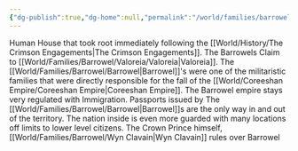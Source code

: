 ```yaml
---
{"dg-publish":true,"dg-home":null,"permalink":"/world/families/barrowel/barrowel/","dgPassFrontmatter":true,"created":"2025-03-10T20:03:25.163-04:00","updated":"2025-03-16T19:17:30.454-04:00"}
---
```



Human House that took root immediately following the [[World/History/The Crimson Engagements\|The Crimson Engagements]]. 
The Barrowels Claim to [[World/Families/Barrowel/Valoreia/Valoreia\|Valoreia]]. 
The [[World/Families/Barrowel/Barrowel\|Barrowel]]'s were one of the militaristic families that were directly responsible for the fall of the [[World/Coreeshan Empire/Coreeshan Empire\|Coreeshan Empire]]. 
The Barrowel empire stays very regulated with Immigration. 
Passports issued by The [[World/Families/Barrowel/Barrowel\|Barrowel]]s are the only way in and out of the territory. 
The nation inside is even more guarded with many locations off limits to lower level citizens.
The Crown Prince himself, [[World/Families/Barrowel/Wyn Clavain\|Wyn Clavain]] rules over Barrowel 